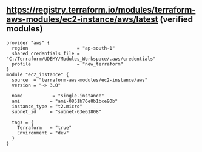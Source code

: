 ## https://registry.terraform.io/modules/terraform-aws-modules/ec2-instance/aws/latest (verified modules)


```hcl
provider "aws" {
  region                  = "ap-south-1"
  shared_credentials_file = "C:/Terraform/UDEMY/Modules_Workspace/.aws/credentials"
  profile                 = "new_terraform"
}
module "ec2_instance" {
  source  = "terraform-aws-modules/ec2-instance/aws"
  version = "~> 3.0"

  name           = "single-instance"
  ami           = "ami-0851b76e8b1bce90b"
  instance_type = "t2.micro"
  subnet_id     = "subnet-63e61808"

  tags = {
    Terraform   = "true"
    Environment = "dev"
  }
}
```
